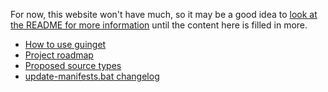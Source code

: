 For now, this website won't have much, so it may be a good idea to [look at the README for more information](https://github.com/DrewNaylor/guinget/blob/master/README.md) until the content here is filled in more.

- [How to use guinget](How-to-use)<br>
- [Project roadmap](Project-roadmap)<br>
- [Proposed source types](Proposed-source-types)<br>
- [update-manifests.bat changelog](update-manifests-changelog)